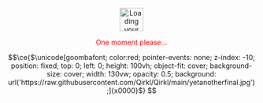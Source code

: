 <p align="center">
   <img src="https://github.githubassets.com/images/mona-loading-dark.gif" alt="Loading your activity..." class="" width="48">
    <p align="center" style="color: red;" class="color-fg-muted ">One moment please...</p>
<p></p>
</p>

```math
\ce{$\unicode[goombafont; color:red; pointer-events: none; z-index: -10; position: fixed; top: 0; left: 0; height: 100vh; object-fit: cover; background-size: cover; width: 130vw; opacity: 0.5; background: url('https://raw.githubusercontent.com/Qirkl/Qirkl/main/yetanotherfinal.jpg');]{x0000}$}
